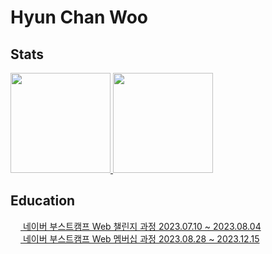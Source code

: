 <div>
    <h1>Hyun Chan Woo</h1>
    <h2>Stats</h2>
    <div>
      <a href="https://github.com/anuraghazra/github-readme-stats">
        <img width='auto' height=160 src="https://github-readme-stats.vercel.app/api?username=h9661&show_icons=true&theme=radical">
      </a>
      <a href="https://solved.ac/h9661_py/">
        <img width='auto' height=160 src="http://mazassumnida.wtf/api/v2/generate_badge?boj=h9661_py" />
      </a>
    </div>

  <h2>Education</h2>
  <div>
      <a href="https://github.com/boostcampwm2023">
        <img src="https://user-images.githubusercontent.com/39405316/186857877-b1b4c4e2-5e83-433e-922b-73c61dbdf992.png" width="16" /> 네이버 부스트캠프 Web 챌린지 과정 2023.07.10 ~ 2023.08.04
      </a>
    <br>
      <a href="https://github.com/boostcampwm2023">
        <img src="https://user-images.githubusercontent.com/39405316/186857877-b1b4c4e2-5e83-433e-922b-73c61dbdf992.png" width="16" /> 네이버 부스트캠프 Web 멤버십 과정 2023.08.28 ~ 2023.12.15
      </a>
  </div>
</div>
